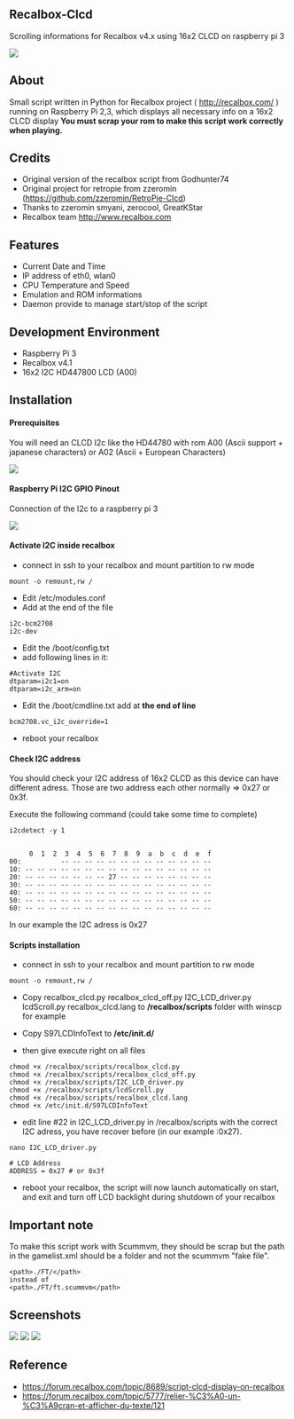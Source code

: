 ## Recalbox-Clcd
Scrolling informations for Recalbox v4.x using 16x2 CLCD on raspberry pi 3

<img src="http://i.imgur.com/CGAyTAlm.jpg">

## About
Small script written in Python for Recalbox project ( http://recalbox.com/ ) 
running on Raspberry Pi 2,3, which displays all necessary info on a 16x2 CLCD display
**You must scrap your rom to make this script work correctly when playing.**

## Credits
* Original version of the recalbox script from Godhunter74
* Original project for retropie from zzeromin (https://github.com/zzeromin/RetroPie-Clcd)
* Thanks to zzeromin smyani, zerocool, GreatKStar
* Recalbox team http://www.recalbox.com

## Features
* Current Date and Time
* IP address of eth0, wlan0
* CPU Temperature and Speed
* Emulation and ROM informations
* Daemon provide to manage start/stop of the script

## Development Environment
* Raspberry Pi 3
* Recalbox v4.1
* 16x2 I2C HD447800 LCD (A00)

## Installation

#### Prerequisites

You will need an CLCD I2c like the HD44780 with rom A00 (Ascii support + japanese characters) or A02 (Ascii + European Characters)

<img src="http://i.imgur.com/YrDDhwUm.jpg">


#### Raspberry Pi I2C GPIO Pinout

Connection of the I2c to a raspberry pi 3

<img src="http://i.imgur.com/NKswbgr.png">



#### Activate I2C inside recalbox

* connect in ssh to your recalbox and mount partition to rw mode 
```
mount -o remount,rw /
```

* Edit /etc/modules.conf
* Add at the end of the file
```
i2c-bcm2708
i2c-dev
```

* Edit the /boot/config.txt
* add following lines in it:
```
#Activate I2C
dtparam=i2c1=on
dtparam=i2c_arm=on
```

* Edit the /boot/cmdline.txt
add at **the end of line**
```
bcm2708.vc_i2c_override=1
```
*  reboot your recalbox


#### Check I2C address 
You should check your I2C address of 16x2 CLCD as this device can have different adress.
Those are two address each other normally => 0x27 or 0x3f.

Execute the following command (could take some time to complete)
```
i2cdetect -y 1
```
<pre><code>
     0  1  2  3  4  5  6  7  8  9  a  b  c  d  e  f
00:          -- -- -- -- -- -- -- -- -- -- -- -- --
10: -- -- -- -- -- -- -- -- -- -- -- -- -- -- -- --
20: -- -- -- -- -- -- -- 27 -- -- -- -- -- -- -- --
30: -- -- -- -- -- -- -- -- -- -- -- -- -- -- -- --
40: -- -- -- -- -- -- -- -- -- -- -- -- -- -- -- --
50: -- -- -- -- -- -- -- -- -- -- -- -- -- -- -- --
60: -- -- -- -- -- -- -- -- -- -- -- -- -- -- -- --</code></pre>

In our example the I2C adress is 0x27

#### Scripts installation

* connect in ssh to your recalbox and mount partition to rw mode 
```
mount -o remount,rw /
```

* Copy 
        recalbox_clcd.py 
        recalbox_clcd_off.py
        I2C_LCD_driver.py
        lcdScroll.py
        recalbox_clcd.lang
    to **/recalbox/scripts** folder with winscp for example

* Copy 
        S97LCDInfoText 
    to **/etc/init.d/**
    
* then give execute right on all files

```
chmod +x /recalbox/scripts/recalbox_clcd.py
chmod +x /recalbox/scripts/recalbox_clcd_off.py
chmod +x /recalbox/scripts/I2C_LCD_driver.py
chmod +x /recalbox/scripts/lcdScroll.py
chmod +x /recalbox/scripts/recalbox_clcd.lang
chmod +x /etc/init.d/S97LCDInfoText
```

* edit line #22 in I2C_LCD_driver.py in /recalbox/scripts with the correct I2C adress, you have recover before (in our example :0x27).

<pre><code>nano I2C_LCD_driver.py

# LCD Address
ADDRESS = 0x27 # or 0x3f
</code></pre>

* reboot your recalbox, the script will now launch automatically on start, and exit and turn off LCD backlight during shutdown of your recalbox

## Important note

To make this script work with Scummvm, they should be scrap but the path in the gamelist.xml should be a folder and not the scummvm "fake file".
```
<path>./FT/</path>
instead of 
<path>./FT/ft.scummvm</path>
```

## Screenshots

<img src="http://i.imgur.com/PEAyQm2m.jpg">
<img src="http://i.imgur.com/fsXfArEm.jpg">
<img src="http://i.imgur.com/qesmRu6m.jpg">

## Reference

* https://forum.recalbox.com/topic/8689/script-clcd-display-on-recalbox
* https://forum.recalbox.com/topic/5777/relier-%C3%A0-un-%C3%A9cran-et-afficher-du-texte/121

